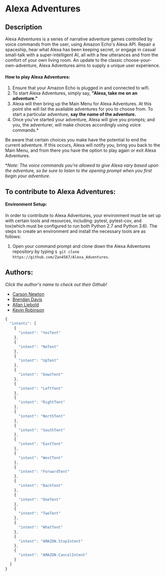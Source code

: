 # Alexa Adventures

## Description

Alexa Adventures is a series of narrative adventure games controlled by voice commands from the user, using Amazon Echo's Alexa API. Repair a spaceship, hear what Alexa has been keeping secret, or engage in casual small-talk with a super-intelligent AI, all with a few utterances and from the comfort of your own living room. An update to the classic choose-your-own-adventure, Alexa Adventures aims to supply a unique user experience.

#### How to play Alexa Adventures:
1. Ensure that your Amazon Echo is plugged in and connected to wifi.
2. To start Alexa Adventures, simply say, **"Alexa, take me on an adventure."**
3. Alexa will then bring up the Main Menu for Alexa Adventures. At this point she will list the available adventures for you to choose from. To start a particular adventure, **say the name of the adventure.**
4. Once you've started your adventure, Alexa will give you prompts; and you, the adventurer, will make choices accordingly using voice commands.*

Be aware that certain choices you make have the potential to end the current adventure. If this occurs, Alexa will notify you, bring you back to the Main Menu, and from there you have the option to play again or exit Alexa Adventures.

*_Note: The voice commands you're allowed to give Alexa vary based upon the adventure, so be sure to listen to the opening prompt when you first begin your adventure._

## To contribute to Alexa Adventures:

#### Environment Setup:

In order to contribute to Alexa Adventures, your environment must be set up with certain tools and resources, including: pytest, pytest-cov, and tox(which must be configured to run both Python 2.7 and Python 3.6). The steps to create an environment and install the necessary tools are as follows:
1. Open your command prompt and clone down the Alexa Adventures repository by typing ```$ git clone https://github.com/Zan4567/Alexa_Adventures```.

## Authors:
_Click the author's name to check out their Github!_

- [Carson Newton](https://github.com/nosrac77)
- [Brendan Davis](https://github.com/Tsarcastic)
- [Allan Liebold](https://github.com/allanliebold)
- [Kevin Robinson](https://github.com/Zan4567)

```javascript
{
  "intents": [
    {
      "intent": "YesTent"
    },
    {
      "intent": "NoTent"
    },
    {
      "intent": "UpTent"
    },
    {
      "intent": "DownTent"
    },
    {
      "intent": "LeftTent"
    },
    {
      "intent": "RightTent"
    },
    {
      "intent": "NorthTent"
    },
    {
      "intent": "SouthTent"
    },
    {
      "intent": "EastTent"
    },
    {
      "intent": "WestTent"
    },
    {
      "intent": "ForwardTent"
    },
    {
      "intent": "BackTent"
    },
    {
      "intent": "OneTent"
    },
    {
      "intent": "TwoTent"
    },
    {
      "intent": "WhatTent"
    },
    {
      "intent": "AMAZON.StopIntent"
    },
    {
      "intent": "AMAZON.CancelIntent"
    }
  ]
}

```
